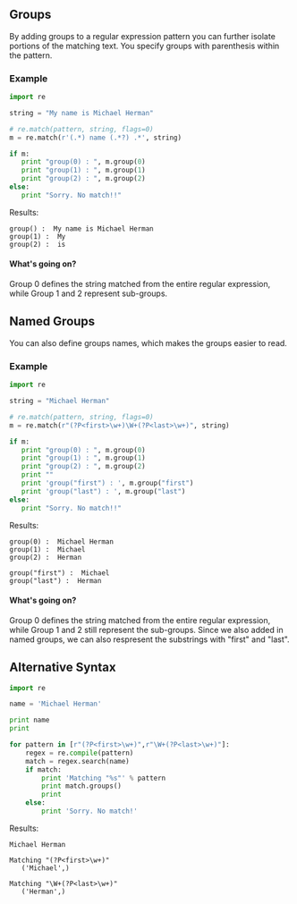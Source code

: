 ## Groups

By adding groups to a regular expression pattern you can further isolate portions of the matching text. You specify groups with parenthesis within the pattern. 

### Example

```python
import re

string = "My name is Michael Herman"

# re.match(pattern, string, flags=0)
m = re.match(r'(.*) name (.*?) .*', string)

if m:
   print "group(0) : ", m.group(0)
   print "group(1) : ", m.group(1)
   print "group(2) : ", m.group(2)
else:
   print "Sorry. No match!!"
```

Results:

```shell
group() :  My name is Michael Herman
group(1) :  My
group(2) :  is
```

#### What's going on?

Group 0 defines the string matched from the entire regular expression, while Group 1 and 2 represent sub-groups.

## Named Groups

You can also define groups names, which makes the groups easier to read.

### Example

```python
import re

string = "Michael Herman"

# re.match(pattern, string, flags=0)
m = re.match(r"(?P<first>\w+)\W+(?P<last>\w+)", string)

if m:
   print "group(0) : ", m.group(0)
   print "group(1) : ", m.group(1)
   print "group(2) : ", m.group(2)
   print ""
   print 'group("first") : ', m.group("first")
   print 'group("last") : ', m.group("last")   
else:
   print "Sorry. No match!!"
```

Results:

```shell
group(0) :  Michael Herman
group(1) :  Michael
group(2) :  Herman

group("first") :  Michael
group("last") :  Herman
```

#### What's going on?

Group 0 defines the string matched from the entire regular expression, while Group 1 and 2 still represent the sub-groups. Since we also added in named groups, we can also respresent the substrings with "first" and "last".

## Alternative Syntax

```python
import re

name = 'Michael Herman'

print name
print

for pattern in [r"(?P<first>\w+)",r"\W+(?P<last>\w+)"]:
    regex = re.compile(pattern)
    match = regex.search(name)
    if match:
        print 'Matching "%s"' % pattern
        print match.groups()
        print
    else:
        print 'Sorry. No match!'
```

Results:

```shell
Michael Herman

Matching "(?P<first>\w+)"
   ('Michael',)

Matching "\W+(?P<last>\w+)"
   ('Herman',)
```



